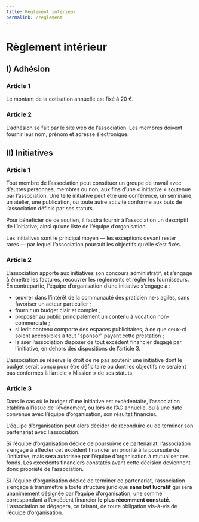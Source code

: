 ```yaml
---
title: Règlement intérieur
permalink: /reglement
---
```


# Règlement intérieur

## I) Adhésion

### Article 1

Le montant de la cotisation annuelle est fixé à 20 €.

### Article 2

L’adhésion se fait par le site web de l’association. Les membres doivent fournir leur nom, prénom et adresse électronique.

## II) Initiatives

### Article 1

Tout membre de l’association peut constituer un groupe de travail avec d’autres personnes, membres ou non, aux fins d’une « initiative » soutenue par l’association. Une telle initiative peut être une conférence, un séminaire, un atelier, une publication, ou toute autre activité conforme aux buts de l’association définis par ses statuts.

Pour bénéficier de ce soutien, il faudra fournir à l’association un descriptif de l’initiative, ainsi qu’une liste de l’équipe d’organisation.

Les initiatives sont le principal moyen — les exceptions devant rester rares — par lequel l’association poursuit les objectifs qu’elle s’est fixés.

### Article 2

L’association apporte aux initiatives son concours administratif, et s’engage à émettre les factures, recouvrer les règlements et régler les fournisseurs. En contrepartie, l’équipe d’organisation d’une initiative s’engage à :

- œuvrer dans l’intérêt de la communauté des praticien·ne·s agiles, sans favoriser un acteur particulier ;
- fournir un budget clair et complet ;
- proposer au public principalement un contenu à vocation non-commerciale ;
- si ledit contenu comporte des espaces publicitaires, à ce que ceux-ci soient accessibles à tout "sponsor" payant cette prestation ;
- laisser l’association disposer de tout excédent financier dégagé par l’initiative, en dehors des dispositions de l’article 3.

L’association se réserve le droit de ne pas soutenir une initiative dont le budget serait conçu pour être déficitaire ou dont les objectifs ne seraient pas conformes à l’article « Mission » de ses statuts.

### Article 3

Dans le cas où le budget d’une initiative est excédentaire, l’association établira à l’issue de l’événement, ou lors de l’AG annuelle, ou à une date convenue avec l’équipe d’organisation, son résultat financier.

L’équipe d’organisation peut alors décider de reconduire ou de terminer son partenariat avec l’association.

Si l’équipe d’organisation décide de poursuivre ce partenariat, l’association s’engage à affecter cet excédent financier en priorité à la poursuite de l’initiative, mais sera autorisée par l’équipe d’organisation à mutualiser ces fonds. Les excédents financiers constatés avant cette décision deviennent donc propriété de l’association.

Si l’équipe d’organisation décide de terminer ce partenariat, l’association s’engage à transmettre à toute structure juridique **sans but lucratif** qui sera unanimement désignée par l’équipe d’organisation, une somme correspondant à l’excédent financier **le plus récemment constaté**. L’association se dégagera, ce faisant, de toute obligation vis-à-vis de l’équipe d’organisation.
